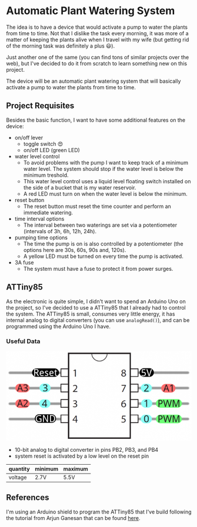 # Automatic Plant Watering System

The idea is to have a device that would activate a pump to water the
plants from time to time. Not that I dislike the task every morning, it
was more of a matter of keeping the plants alive when I travel with my
wife (but getting rid of the morning task was definitely a plus
:smiley:).

Just another one of the same (you can find tons of similar projects
over the web), but I've decided to do it from scratch to learn
something new on this project.

The device will be an automatic plant watering system that will
basically activate a pump to water the plants from time to time.

## Project Requisites

Besides the basic function, I want to have some additional features on
the device:

- on/off lever
  - toggle switch 😍
  - on/off LED (green LED)
- water level control
  - To avoid problems with the pump I want to keep track of a minimum
    water level. The system should stop if the water level is below
    the minimum treshold.
  - This water level control uses a liquid level floating switch
    installed on the side of a bucket that is my water reservoir.
  - A red LED must turn on when the water level is below the minimum.
- reset button
  - The reset button must reset the time counter and perform an
    immediate watering.
- time interval options
  - The interval between two waterings are set via a potentiometer
    (intervals of 3h, 6h, 12h, 24h).
- pumping time options
  - The time the pump is on is also controlled by a potentiometer (the
    options here are 30s, 60s, 90s and, 120s).
  - A yellow LED must be turned on every time the pump is activated.
- 3A fuse
  - The system must have a fuse to protect it from power surges.

## ATTiny85

As the electronic is quite simple, I didn't want to spend an Arduino
Uno on the project, so I've decided to use a ATTiny85 that I already
had to control the system. The ATTiny85 is small, consumes very little
energy, it has internal analog to digital converters (you can use
`analogRead()`), and can be programmed using the Arduino Uno I have.

### Useful Data

![pintout](attiny-pinout.png)

- 10-bit analog to digital converter in pins PB2, PB3, and PB4
- system reset is activated by a low level on the reset pin

quantity | minimum | maximum
---------|---------|--------
voltage  |    2.7V |    5.5V

## References

I'm using an Arduino shield to program the ATTiny85 that I've build
following the tutorial from Arjun Ganesan that can be found
[here](https://create.arduino.cc/projecthub/arjun/programming-attiny85-with-arduino-uno-afb829).